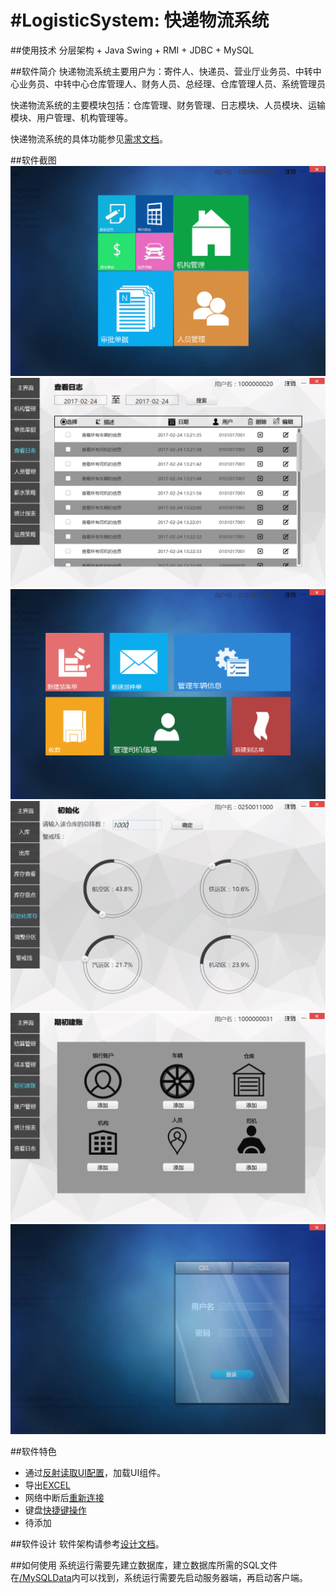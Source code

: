 #LogisticSystem: 快递物流系统
===

##使用技术
分层架构 + Java Swing + RMI + JDBC + MySQL

##软件简介
快递物流系统主要用户为：寄件人、快递员、营业厅业务员、中转中心业务员、中转中心仓库管理人、财务人员、总经理、仓库管理人员、系统管理员

快递物流系统的主要模块包括：仓库管理、财务管理、日志模块、人员模块、运输模块、用户管理、机构管理等。

快递物流系统的具体功能参见[需求文档](https://github.com/niansong1996/LogisticsSystem/tree/master/Documentations/%E9%9C%80%E6%B1%82%E9%98%B6%E6%AE%B5)。

##软件截图
![](Screenshots/20170224132737.png)
![](Screenshots/20170224132812.png)
![](Screenshots/20170224132924.png)
![](Screenshots/20170224133057.png)
![](Screenshots/20170224133228.png)
![](Screenshots/20170224132653.png)

##软件特色
 * 通过[反射读取UI配置](https://github.com/niansong1996/LogisticsSystem/blob/master/LogisticManageSystem/Client/src/main/java/edu/nju/lms/presentation/frame/MainPanel.java#L92)，加载UI组件。
 * 导出[EXCEL](https://github.com/niansong1996/LogisticsSystem/blob/master/LogisticManageSystem/Client/src/main/java/edu/nju/lms/businessLogicService/impl/utility/ExcelExporter.java)
 * 网络中断后[重新连接](https://github.com/niansong1996/LogisticsSystem/blob/master/LogisticManageSystem/Client/src/main/java/edu/nju/lms/businessLogicService/impl/utility/RemoteExceptionHandler.java)
 * 键盘[快捷键操作](https://github.com/niansong1996/LogisticsSystem/blob/master/LogisticManageSystem/Client/src/main/java/edu/nju/lms/presentation/frame/MainPanel.java#L171)
 * 待添加

##软件设计
软件架构请参考[设计文档](https://github.com/niansong1996/LogisticsSystem/tree/master/Documentations/%E8%AE%BE%E8%AE%A1%E9%98%B6%E6%AE%B5)。

##如何使用
系统运行需要先建立数据库，建立数据库所需的SQL文件在[/MySQLData](https://github.com/niansong1996/LogisticsSystem/tree/master/MySQLData)内可以找到，系统运行需要先启动服务器端，再启动客户端。
